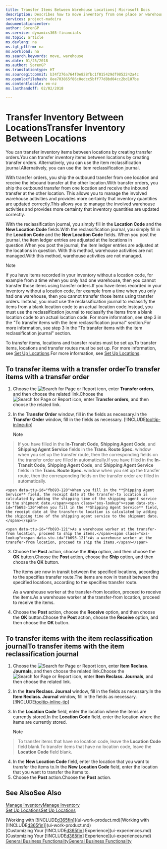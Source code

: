 ```yaml
---
title: Transfer Items Between Warehouse Locations| Microsoft Docs
description: Describes how to move inventory from one place or warehouse to another, either with the reclassification journal or with transfer orders.
services: project-madeira
documentationcenter: 
author: SorenGP
ms.service: dynamics365-financials
ms.topic: article
ms.devlang: na
ms.tgt_pltfrm: na
ms.workload: na
ms.search.keywords: move, warehouse
ms.date: 01/25/2018
ms.author: SorenGP
ms.translationtype: HT
ms.sourcegitcommit: b34f276a764f0e828fbc1f015429df9852242a4c
ms.openlocfilehash: 8ee703865f86c0edcc5bff77d8bd04cc2bd107be
ms.contentlocale: en-nz
ms.lasthandoff: 02/02/2018

---
```

# <a name="transfer-inventory-between-locations"></a><span data-ttu-id="fb693-103">Transfer Inventory Between Locations</span><span class="sxs-lookup"><span data-stu-id="fb693-103">Transfer Inventory Between Locations</span></span>
<span data-ttu-id="fb693-104">You can transfer inventory items between locations by creating transfer orders.</span><span class="sxs-lookup"><span data-stu-id="fb693-104">You can transfer inventory items between locations by creating transfer orders.</span></span> <span data-ttu-id="fb693-105">Alternatively, you can use the item reclassification journal.</span><span class="sxs-lookup"><span data-stu-id="fb693-105">Alternatively, you can use the item reclassification journal.</span></span>

<span data-ttu-id="fb693-106">With transfer orders, you ship the outbound transfer from one location and receive the inbound transfer at the other location.</span><span class="sxs-lookup"><span data-stu-id="fb693-106">With transfer orders, you ship the outbound transfer from one location and receive the inbound transfer at the other location.</span></span> <span data-ttu-id="fb693-107">This allows you to manage the involved warehouse activities and provides more certainty that inventory quantities are updated correctly.</span><span class="sxs-lookup"><span data-stu-id="fb693-107">This allows you to manage the involved warehouse activities and provides more certainty that inventory quantities are updated correctly.</span></span>

<span data-ttu-id="fb693-108">With the reclassification journal, you simply fill in the **Location Code** and the **New Location Code** fields.</span><span class="sxs-lookup"><span data-stu-id="fb693-108">With the reclassification journal, you simply fill in the **Location Code** and the **New Location Code** fields.</span></span> <span data-ttu-id="fb693-109">When you post the journal, the item ledger entries are adjusted at the locations in question.</span><span class="sxs-lookup"><span data-stu-id="fb693-109">When you post the journal, the item ledger entries are adjusted at the locations in question.</span></span> <span data-ttu-id="fb693-110">With this method, warehouse activities are not managed.</span><span class="sxs-lookup"><span data-stu-id="fb693-110">With this method, warehouse activities are not managed.</span></span>

> [!NOTE]  
>   <span data-ttu-id="fb693-111">If you have items recorded in your inventory without a location code, for example from a time when you only had one warehouse, then you cannot transfer those items using transfer orders.</span><span class="sxs-lookup"><span data-stu-id="fb693-111">If you have items recorded in your inventory without a location code, for example from a time when you only had one warehouse, then you cannot transfer those items using transfer orders.</span></span> <span data-ttu-id="fb693-112">Instead, you must use the reclassification journal to reclassify the items from a blank location code to an actual location code.</span><span class="sxs-lookup"><span data-stu-id="fb693-112">Instead, you must use the reclassification journal to reclassify the items from a blank location code to an actual location code.</span></span>  <span data-ttu-id="fb693-113">For more information, see step 3 in the "To transfer items with the item reclassification journal" section.</span><span class="sxs-lookup"><span data-stu-id="fb693-113">For more information, see step 3 in the "To transfer items with the item reclassification journal" section.</span></span>

<span data-ttu-id="fb693-114">To transfer items, locations and transfer routes must be set up.</span><span class="sxs-lookup"><span data-stu-id="fb693-114">To transfer items, locations and transfer routes must be set up.</span></span> <span data-ttu-id="fb693-115">For more information, see [Set Up Locations](inventory-how-setup-locations.md).</span><span class="sxs-lookup"><span data-stu-id="fb693-115">For more information, see [Set Up Locations](inventory-how-setup-locations.md).</span></span>

## <a name="to-transfer-items-with-a-transfer-order"></a><span data-ttu-id="fb693-116">To transfer items with a transfer order</span><span class="sxs-lookup"><span data-stu-id="fb693-116">To transfer items with a transfer order</span></span>
1. <span data-ttu-id="fb693-117">Choose the ![Search for Page or Report](media/ui-search/search_small.png "Search for Page or Report icon") icon, enter **Transfer orders**, and then choose the related link.</span><span class="sxs-lookup"><span data-stu-id="fb693-117">Choose the ![Search for Page or Report](media/ui-search/search_small.png "Search for Page or Report icon") icon, enter **Transfer orders**, and then choose the related link.</span></span>
2. <span data-ttu-id="fb693-118">In the **Transfer Order** window, fill in the fields as necessary.</span><span class="sxs-lookup"><span data-stu-id="fb693-118">In the **Transfer Order** window, fill in the fields as necessary.</span></span> [!INCLUDE[tooltip-inline-tip](includes/tooltip-inline-tip_md.md)]

    > [!NOTE]  
>   <span data-ttu-id="fb693-119">If you have filled in the **In-Transit Code**, **Shipping Agent Code**, and **Shipping Agent Service** fields in the **Trans. Route Spec.** window when you set up the transfer route, then the corresponding fields on the transfer order are filled in automatically.</span><span class="sxs-lookup"><span data-stu-id="fb693-119">If you have filled in the **In-Transit Code**, **Shipping Agent Code**, and **Shipping Agent Service** fields in the **Trans. Route Spec.** window when you set up the transfer route, then the corresponding fields on the transfer order are filled in automatically.</span></span>

    <span data-ttu-id="fb693-120">When you fill in the **Shipping Agent Service** field, the receipt date at the transfer-to location is calculated by adding the shipping time of the shipping agent service to the shipment date.</span><span class="sxs-lookup"><span data-stu-id="fb693-120">When you fill in the **Shipping Agent Service** field, the receipt date at the transfer-to location is calculated by adding the shipping time of the shipping agent service to the shipment date.</span></span>

    <span data-ttu-id="fb693-121">As a warehouse worker at the transfer-from location, proceed to ship the items.</span><span class="sxs-lookup"><span data-stu-id="fb693-121">As a warehouse worker at the transfer-from location, proceed to ship the items.</span></span>
3. <span data-ttu-id="fb693-122">Choose the **Post** action, choose the **Ship** option, and then choose the **OK** button.</span><span class="sxs-lookup"><span data-stu-id="fb693-122">Choose the **Post** action, choose the **Ship** option, and then choose the **OK** button.</span></span>

    <span data-ttu-id="fb693-123">The items are now in transit between the specified locations, according to the specifies transfer route.</span><span class="sxs-lookup"><span data-stu-id="fb693-123">The items are now in transit between the specified locations, according to the specifies transfer route.</span></span>

    <span data-ttu-id="fb693-124">As a warehouse worker at the transfer-from location, proceed to receive the items.</span><span class="sxs-lookup"><span data-stu-id="fb693-124">As a warehouse worker at the transfer-from location, proceed to receive the items.</span></span>
4. <span data-ttu-id="fb693-125">Choose the **Post** action, choose the **Receive** option, and then choose the **OK** button.</span><span class="sxs-lookup"><span data-stu-id="fb693-125">Choose the **Post** action, choose the **Receive** option, and then choose the **OK** button.</span></span>

## <a name="to-transfer-items-with-the-item-reclassification-journal"></a><span data-ttu-id="fb693-126">To transfer items with the item reclassification journal</span><span class="sxs-lookup"><span data-stu-id="fb693-126">To transfer items with the item reclassification journal</span></span>
1. <span data-ttu-id="fb693-127">Choose the ![Search for Page or Report](media/ui-search/search_small.png "Search for Page or Report icon") icon, enter **Item Reclass. Journals**, and then choose the related link.</span><span class="sxs-lookup"><span data-stu-id="fb693-127">Choose the ![Search for Page or Report](media/ui-search/search_small.png "Search for Page or Report icon") icon, enter **Item Reclass. Journals**, and then choose the related link.</span></span>
2. <span data-ttu-id="fb693-128">In the **Item Reclass. Journal** window, fill in the fields as necessary.</span><span class="sxs-lookup"><span data-stu-id="fb693-128">In the **Item Reclass. Journal** window, fill in the fields as necessary.</span></span> [!INCLUDE[tooltip-inline-tip](includes/tooltip-inline-tip_md.md)]
3. <span data-ttu-id="fb693-129">In the **Location Code** field, enter the location where the items are currently stored.</span><span class="sxs-lookup"><span data-stu-id="fb693-129">In the **Location Code** field, enter the location where the items are currently stored.</span></span>

    > [!NOTE]  
>   <span data-ttu-id="fb693-130">To transfer items that have no location code, leave the **Location Code** field blank.</span><span class="sxs-lookup"><span data-stu-id="fb693-130">To transfer items that have no location code, leave the **Location Code** field blank.</span></span>
4. <span data-ttu-id="fb693-131">In the **New Location Code** field, enter the location that you want to transfer the items to.</span><span class="sxs-lookup"><span data-stu-id="fb693-131">In the **New Location Code** field, enter the location that you want to transfer the items to.</span></span>
5. <span data-ttu-id="fb693-132">Choose the **Post** action.</span><span class="sxs-lookup"><span data-stu-id="fb693-132">Choose the **Post** action.</span></span>

## <a name="see-also"></a><span data-ttu-id="fb693-133">See Also</span><span class="sxs-lookup"><span data-stu-id="fb693-133">See Also</span></span>
[<span data-ttu-id="fb693-134">Manage Inventory</span><span class="sxs-lookup"><span data-stu-id="fb693-134">Manage Inventory</span></span>](inventory-manage-inventory.md)  
[<span data-ttu-id="fb693-135">Set Up Locations</span><span class="sxs-lookup"><span data-stu-id="fb693-135">Set Up Locations</span></span>](inventory-how-setup-locations.md)  

<span data-ttu-id="fb693-136">[Working with [!INCLUDE[d365fin](includes/d365fin_md.md)]](ui-work-product.md)</span><span class="sxs-lookup"><span data-stu-id="fb693-136">[Working with [!INCLUDE[d365fin](includes/d365fin_md.md)]](ui-work-product.md)</span></span>  
<span data-ttu-id="fb693-137">[Customizing Your [!INCLUDE[d365fin](includes/d365fin_md.md)] Experience](ui-experiences.md)</span><span class="sxs-lookup"><span data-stu-id="fb693-137">[Customizing Your [!INCLUDE[d365fin](includes/d365fin_md.md)] Experience](ui-experiences.md)</span></span>  
[<span data-ttu-id="fb693-138">General Business Functionality</span><span class="sxs-lookup"><span data-stu-id="fb693-138">General Business Functionality</span></span>](ui-across-business-areas.md)

